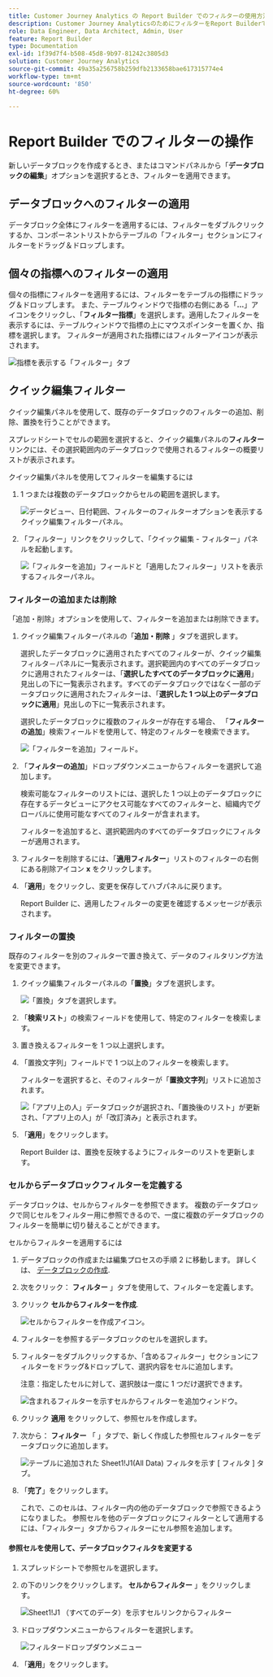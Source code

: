 ```yaml
---
title: Customer Journey Analytics の Report Builder でのフィルターの使用方法
description: Customer Journey AnalyticsのためにフィルターをReport Builderで使用する方法を説明します
role: Data Engineer, Data Architect, Admin, User
feature: Report Builder
type: Documentation
exl-id: 1f39d7f4-b508-45d8-9b97-81242c3805d3
solution: Customer Journey Analytics
source-git-commit: 49a35a256758b259dfb2133658bae617315774e4
workflow-type: tm+mt
source-wordcount: '850'
ht-degree: 60%

---
```


# Report Builder でのフィルターの操作

新しいデータブロックを作成するとき、またはコマンドパネルから「**データブロックの編集**」オプションを選択するとき、フィルターを適用できます。

## データブロックへのフィルターの適用

データブロック全体にフィルターを適用するには、フィルターをダブルクリックするか、コンポーネントリストからテーブルの「フィルター」セクションにフィルターをドラッグ＆ドロップします。

## 個々の指標へのフィルターの適用

個々の指標にフィルターを適用するには、フィルターをテーブルの指標にドラッグ＆ドロップします。 また、テーブルウィンドウで指標の右側にある「**...**」アイコンをクリックし、「**フィルター指標**」を選択します。適用したフィルターを表示するには、テーブルウィンドウで指標の上にマウスポインターを置くか、指標を選択します。 フィルターが適用された指標にはフィルターアイコンが表示されます。

![指標を表示する「フィルター」タブ](./assets/filter_by.png)

## クイック編集フィルター

クイック編集パネルを使用して、既存のデータブロックのフィルターの追加、削除、置換を行うことができます。

スプレッドシートでセルの範囲を選択すると、クイック編集パネルの&#x200B;**フィルター**&#x200B;リンクには、その選択範囲内のデータブロックで使用されるフィルターの概要リストが表示されます。

クイック編集パネルを使用してフィルターを編集するには

1. 1 つまたは複数のデータブロックからセルの範囲を選択します。

   ![データビュー、日付範囲、フィルターのフィルターオプションを表示するクイック編集フィルターパネル。](./assets/select_multiple_dbs.png)

1. 「フィルター」リンクをクリックして、「クイック編集 - フィルター」パネルを起動します。

   ![「フィルターを追加」フィールドと「適用したフィルター」リストを表示するフィルターパネル。](./assets/quick_edit_filters.png)

### フィルターの追加または削除

「追加・削除」オプションを使用して、フィルターを追加または削除できます。

1. クイック編集フィルターパネルの「**追加・削除** 」タブを選択します。

   選択したデータブロックに適用されたすべてのフィルターが、クイック編集フィルタ－パネルに一覧表示されます。選択範囲内のすべてのデータブロックに適用されたフィルターは、「**選択したすべてのデータブロックに適用**」見出しの下に一覧表示されます。すべてのデータブロックではなく一部のデータブロックに適用されたフィルターは、「**選択した 1 つ以上のデータブロックに適用**」見出しの下に一覧表示されます。

   選択したデータブロックに複数のフィルターが存在する場合、 「**フィルターの追加**」検索フィールドを使用して、特定のフィルターを検索できます。

   ![「フィルターを追加」フィールド。](./assets/add_filter.png)

1. 「**フィルターの追加**」ドロップダウンメニューからフィルターを選択して追加します。

   検索可能なフィルターのリストには、選択した 1 つ以上のデータブロックに存在するデータビューにアクセス可能なすべてのフィルターと、組織内でグローバルに使用可能なすべてのフィルターが含まれます。

   フィルターを追加すると、選択範囲内のすべてのデータブロックにフィルターが適用されます。

1. フィルターを削除するには、「**適用フィルター**」リストのフィルターの右側にある削除アイコン **x** をクリックします。

1. 「**適用**」をクリックし、変更を保存してハブパネルに戻ります。

   Report Builder に、適用したフィルターの変更を確認するメッセージが表示されます。

### フィルターの置換

既存のフィルターを別のフィルターで置き換えて、データのフィルタリング方法を変更できます。

1. クイック編集フィルターパネルの「**置換**」タブを選択します。

   ![「置換」タブを選択します。](./assets/replace_filter.png)

1. 「**検索リスト**」の検索フィールドを使用して、特定のフィルターを検索します。

1. 置き換えるフィルターを 1 つ以上選択します。

1. 「置換文字列」フィールドで 1 つ以上のフィルターを検索します。

   フィルターを選択すると、そのフィルターが「**置換文字列**」リストに追加されます。

   ![「アプリ上の人」データブロックが選択され、「置換後のリスト」が更新され、「アプリ上の人」が「改訂済み」と表示されます。](./assets/replace_screen_new.png)

1. 「**適用**」をクリックします。

   Report Builder は、置換を反映するようにフィルターのリストを更新します。

### セルからデータブロックフィルターを定義する

データブロックは、セルからフィルターを参照できます。 複数のデータブロックで同じセルをフィルター用に参照できるので、一度に複数のデータブロックのフィルターを簡単に切り替えることができます。

セルからフィルターを適用するには

1. データブロックの作成または編集プロセスの手順 2 に移動します。 詳しくは、 [データブロックの作成](./create-a-data-block.md).
1. 次をクリック： **フィルター** 」タブを使用して、フィルターを定義します。
1. クリック **セルからフィルターを作成**.

   ![セルからフィルターを作成アイコン。](./assets/create-filter-from-cell.png)

1. フィルターを参照するデータブロックのセルを選択します。

1. フィルターをダブルクリックするか、「含めるフィルター」セクションにフィルターをドラッグ&amp;ドロップして、選択内容をセルに追加します。

   注意：指定したセルに対して、選択肢は一度に 1 つだけ選択できます。

   ![含まれるフィルターを示すセルからフィルターを追加ウィンドウ。](./assets/select-filters.png)

1. クリック **適用** をクリックして、参照セルを作成します。

1. 次から： **フィルター** 「 」タブで、新しく作成した参照セルフィルターをデータブロックに追加します。

   ![テーブルに追加された Sheet1!J1(All Data) フィルタを示す [ フィルタ ] タブ。](./assets/reference-cell-filter.png)

1. 「**完了**」をクリックします。

   これで、このセルは、フィルター内の他のデータブロックで参照できるようになりました。 参照セルを他のデータブロックにフィルターとして適用するには、「フィルター」タブからフィルターにセル参照を追加します。

#### 参照セルを使用して、データブロックフィルタを変更する

1. スプレッドシートで参照セルを選択します。

1. の下のリンクをクリックします。 **セルからフィルター** 」をクリックします。

   ![Sheet1!J1 （すべてのデータ）を示すセルリンクからフィルター](./assets/filters-from-cell-link.png)

1. ドロップダウンメニューからフィルターを選択します。

   ![フィルタードロップダウンメニュー](./assets/filter-drop-down.png)

1. 「**適用**」をクリックします。